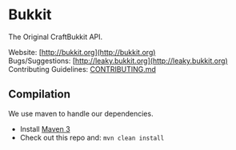Bukkit
======

The Original CraftBukkit API.

Website: [http://bukkit.org](http://bukkit.org)  
Bugs/Suggestions: [http://leaky.bukkit.org](http://leaky.bukkit.org)  
Contributing Guidelines: [CONTRIBUTING.md](https://github.com/Bukkit/Bukkit/blob/master/CONTRIBUTING.md)

Compilation
-----------

We use maven to handle our dependencies.

* Install [Maven 3](http://maven.apache.org/download.html)
* Check out this repo and: `mvn clean install`
